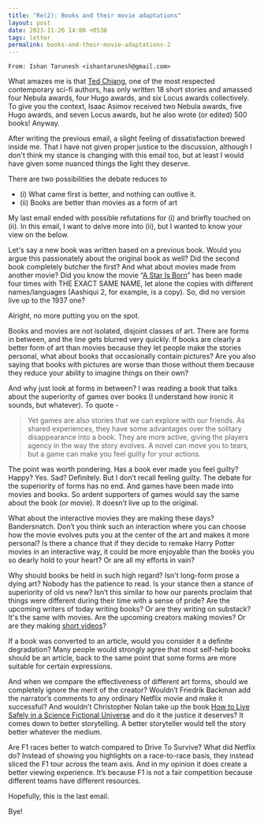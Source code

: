 ```yaml
---
title: "Re(2): Books and their movie adaptations"
layout: post
date: 2023-11-26 14:00 +0530
tags: letter
permalink: books-and-their-movie-adaptations-2
---
```


`From: Ishan Tarunesh <ishantarunesh@gmail.com>`

What amazes me is that [<u>Ted Chiang</u>](https://en.wikipedia.org/wiki/Ted_Chiang), one of the most respected contemporary sci-fi authors, has only written 18 short stories and amassed four Nebula awards, four Hugo awards, and six Locus awards collectively. To give you the context, Isaac Asimov received two Nebula awards, five Hugo awards, and seven Locus awards, but he also wrote (or edited) 500 books! Anyway.

After writing the previous email, a slight feeling of dissatisfaction brewed inside me. That I have not given proper justice to the discussion, although I don't think my stance is changing with this email too, but at least I would have given some nuanced things the light they deserve.

There are two possibilities the debate reduces to
- (i) What came first is better, and nothing can outlive it.
- (ii) Books are better than movies as a form of art

My last email ended with possible refutations for (i) and briefly touched on (ii). In this email, I want to delve more into (ii), but I wanted to know your view on the below.

Let's say a new book was written based on a previous book. Would you argue this passionately about the original book as well? Did the second book completely butcher the first? And what about movies made from another movie? Did you know the movie “[<u>A Star Is Born</u>](https://en.wikipedia.org/wiki/A_Star_Is_Born)” has been made four times with THE EXACT SAME NAME, let alone the copies with different names/languages (Aashiqui 2, for example, is a copy). So, did no version live up to the 1937 one?

Alright, no more putting you on the spot. 

Books and movies are not isolated, disjoint classes of art. There are forms in between, and the line gets blurred very quickly. If books are clearly a better form of art than movies because they let people make the stories personal, what about books that occasionally contain pictures? Are you also saying that books with pictures are worse than those without them because they reduce your ability to imagine things on their own?

And why just look at forms in between? I was reading a book that talks about the superiority of games over books (I understand how ironic it sounds, but whatever). To quote - 
> Yet games are also stories that we can explore with our friends. As shared experiences, they have some advantages over the solitary disappearance into a book. They are more active, giving the players agency in the way the story evolves. A novel can move you to tears, but a game can make you feel guilty for your actions.

The point was worth pondering. Has a book ever made you feel guilty? Happy? Yes. Sad? Definitely. But I don’t recall feeling guilty. The debate for the superiority of forms has no end. And games have been made into movies and books. So ardent supporters of games would say the same about the book (or movie). It doesn’t live up to the original. 

What about the interactive movies they are making these days? Bandersnatch. Don’t you think such an interaction where you can choose how the movie evolves puts you at the center of the art and makes it more personal? Is there a chance that if they decide to remake Harry Potter movies in an interactive way, it could be more enjoyable than the books you so dearly hold to your heart? Or are all my efforts in vain?

Why should books be held in such high regard? Isn't long-form prose a dying art? Nobody has the patience to read. Is your stance then a stance of superiority of old vs new? Isn’t this similar to how our parents proclaim that things were different during their time with a sense of pride? Are the upcoming writers of today writing books? Or are they writing on substack? It's the same with movies. Are the upcoming creators making movies? Or are they making [<u>short videos</u>](https://www.youtube.com/watch?v=hif5eI5pBxo)? 

If a book was converted to an article, would you consider it a definite degradation? Many people would strongly agree that most self-help books should be an article, back to the same point that some forms are more suitable for certain expressions. 

And when we compare the effectiveness of different art forms, should we completely ignore the merit of the creator? Wouldn’t Friedrik Backman add the narrator’s comments to any ordinary Netflix movie and make it successful? And wouldn’t Christopher Nolan take up the book [<u>How to Live Safely in a Science Fictional Universe</u>](/how-to-live-safely-in-a-science-fictional-world) and do it the justice it deserves? It comes down to better storytelling. A better storyteller would tell the story better whatever the medium. 

Are F1 races better to watch compared to Drive To Survive? What did Netflix do? Instead of showing you highlights on a race-to-race basis, they instead sliced the F1 tour across the team axis. And in my opinion it does create a better viewing experience. It’s because F1 is not a fair competition because different teams have different resources.  

Hopefully, this is the last email.

Bye!